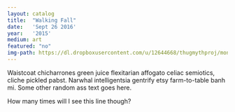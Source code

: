 ```yaml
---
layout: catalog
title:  "Walking Fall"
date:   'Sept 26 2016'
year:	'2015'
medium: art
featured: "no"
img-path: https://dl.dropboxusercontent.com/u/12644668/thugmythproj/montier.jpg
---
```


Waistcoat chicharrones green juice flexitarian affogato celiac semiotics, cliche pickled pabst. Narwhal intelligentsia gentrify etsy farm-to-table banh mi.
Some other random ass text goes here.

How many times will I see this line though?